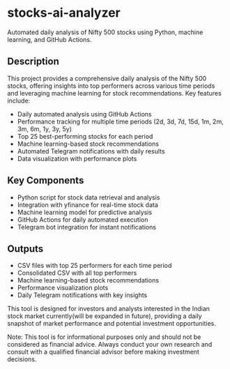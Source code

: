 # stocks-ai-analyzer

Automated daily analysis of Nifty 500 stocks using Python, machine learning, and GitHub Actions.

## Description

This project provides a comprehensive daily analysis of the Nifty 500 stocks, offering insights into top performers across various time periods and leveraging machine learning for stock recommendations. Key features include:

- Daily automated analysis using GitHub Actions
- Performance tracking for multiple time periods (2d, 3d, 7d, 15d, 1m, 2m, 3m, 6m, 1y, 3y, 5y)
- Top 25 best-performing stocks for each period
- Machine learning-based stock recommendations
- Automated Telegram notifications with daily results
- Data visualization with performance plots

## Key Components

- Python script for stock data retrieval and analysis
- Integration with yfinance for real-time stock data
- Machine learning model for predictive analysis
- GitHub Actions for daily automated execution
- Telegram bot integration for instant notifications

## Outputs

- CSV files with top 25 performers for each time period
- Consolidated CSV with all top performers
- Machine learning-based stock recommendations
- Performance visualization plots
- Daily Telegram notifications with key insights

This tool is designed for investors and analysts interested in the Indian stock market currently(will be expanded in future), providing a daily snapshot of market performance and potential investment opportunities.

Note: This tool is for informational purposes only and should not be considered as financial advice. Always conduct your own research and consult with a qualified financial advisor before making investment decisions.
